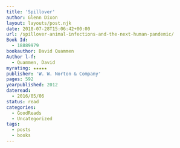 ```yaml
---
title: 'Spillover'
author: Glenn Dixon
layout: layouts/post.njk
date: 2018-07-28T15:06:42+00:00
url: /spillover-animal-infections-and-the-next-human-pandemic/
Book Id:
  - 18889979
bookauthor: David Quammen
Author l-f:
  - Quammen, David
myrating: ★★★★★
publisher: 'W. W. Norton & Company'
pages: 592
yearpublished: 2012
dateread:
  - 2016/05/06
status: read
categories:
  - GoodReads
  - Uncategorized
tags:
  - posts
  - books
---
```

